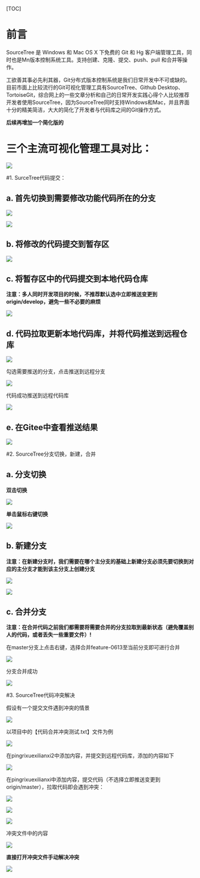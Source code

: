 [TOC]

# 前言

SourceTree 是 Windows 和 Mac OS X 下免费的 Git 和 Hg 客户端管理工具，同时也是Mn版本控制系统工具。支持创建、克隆、提交、push、pull 和合并等操作。

工欲善其事必先利其器，Git分布式版本控制系统是我们日常开发中不可或缺的。目前市面上比较流行的Git可视化管理工具有SourceTree、Github Desktop、TortoiseGit，综合网上的一些文章分析和自己的日常开发实践心得个人比较推荐开发者使用SourceTree，因为SourceTree同时支持Windows和Mac，并且界面十分的精美简洁，大大的简化了开发者与代码库之间的Git操作方式。

**后续再增加一个简化版的**


# 三个主流可视化管理工具对比：

![](./imgs/301.png)

#1. SurceTree代码提交：

## a. 首先切换到需要修改功能代码所在的分支

![](./imgs/302.png)

![](./imgs/303.png)

## b. 将修改的代码提交到暂存区

![](./imgs/304.png)

## c. 将暂存区中的代码提交到本地代码仓库

**注意：多人同时开发项目的时候，不推荐默认选中立即推送变更到origin/develop，避免一些不必要的麻烦**

![](./imgs/305.png)

## d. 代码拉取更新本地代码库，并将代码推送到远程仓库

![](./imgs/306.png)

勾选需要推送的分支，点击推送到远程分支

![](./imgs/307.png)

代码成功推送到远程代码库

![](./imgs/308.png)

## e. 在Gitee中查看推送结果

![](./imgs/309.png)

#2. SourceTree分支切换，新建，合并

## a. 分支切换

**双击切换**

![](./imgs/310.png)

**单击鼠标右键切换**

![](./imgs/311.png)

## b. 新建分支

**注意：在新建分支时，我们需要在哪个主分支的基础上新建分支必须先要切换到对应的主分支才能到该主分支上创建分支**

![](./imgs/312.png)

![](./imgs/313.png)

## c. 合并分支

**注意：在合并代码之前我们都需要将需要合并的分支拉取到最新状态（避免覆盖别人的代码，或者丢失一些重要文件）!**

在master分支上点击右键，选择合并feature-0613至当前分支即可进行合并

![](./imgs/314.png)

分支合并成功

![](./imgs/315.png)

#3. SourceTree代码冲突解决

假设有一个提交文件遇到冲突的情景

![](./imgs/316.png)

以项目中的【代码合并冲突测试.txt】文件为例

![](./imgs/317.png)

在pingrixuexilianxi2中添加内容，并提交到远程代码库，添加的内容如下

![](./imgs/318.png)

在pingrixuexilianxi中添加内容，提交代码（不选择立即推送变更到origin/master），拉取代码即会遇到冲突：

![](./imgs/319.png)

![](./imgs/320.png)

![](./imgs/321.png)

冲突文件中的内容

![](./imgs/322.png)

**直接打开冲突文件手动解决冲突**

![](./imgs/323.png)